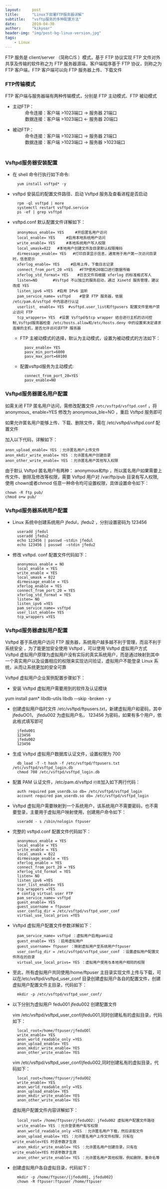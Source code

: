 ```yaml
---
layout:     post
title:      "Linux下部署FTP服务器详解"
subtitle:   "vsftp服务的多种配置方法"
date:       2019-04-30
author:     "kikyoar"
header-img: "img/post-bg-linux-version.jpg"
tags:
    - Linux
---  
```


FTP 服务是 client/server （简称C/S ）模式，基于 FTP 协议实现 FTP 文件对外共享及传输的软件称之为 FTP 服务器源端，客户端程序基于 FTP 协议，则称之为 FTP 客户端，FTP 客户端可以向 FTP 服务器上传、下载文件


### FTP传输模式  

FTP 客户端与服务器端有两种传输模式，分别是 FTP 主动模式、FTP 被动模式  

- 主动FTP：  
   　　命令连接：客户端 >1023端口 -> 服务器 21端口  
   　　数据连接：客户端 >1023端口 <- 服务器 20端口  

- 被动FTP：  
   　　命令连接：客户端 >1023端口 -> 服务器 21端口  
   　　数据连接：客户端 >1023端口 -> 服务器 >1023端口  
   　　

###  Vsftpd服务器安装配置  

- 在 shell 命令行执行如下命令:  

		yum install vsftpd* -y

- vsftpd 安装后的配置文件路径、启动 Vsftpd 服务及查看进程是否启动
		
		rpm -ql vsftpd | more
		systemctl restart vsftpd.service
		ps -ef | grep vsftpd 
		
- vsftpd.conf 默认配置文件详解如下：  

	    anonymous_enable= YES	  #开启匿名用户访问
	    local_enable= YES	  #启用本地系统用户访问
	    write_enable= YES	  #本地系统用户写人权限
	    local_umask=022	  #本地用户创建文件及目录默认权限掩码
	    dirmessage_enable= YES	 #打印目录显示信息，通常用于用户第一次访问目录时，信息提示
	    xferlog_enable= YES 	#启用上传，下载日志记录
	    connect_from_port_20 =YES 	#FTP使用20端口进行数据传输
	    xferlog_std_format= YES    #日志文件将根据 xferlog 的标准格式写人
	    listen=NO	 	#Vsftpd 不以独立的服务启动，通过 Xinetd 服务管理，建议改成 YES
	    listen_ipv6 =YES  #启用 IPv6 监昕
	    pam_service_name= vsftpd	#登录 FTP 服务器，依据 /etc/pam.d/vsftpd 中内容进行认证
	    userlist_ enable= YES  #vsftpd.user_list和ftpusers 配置文件里用户禁止访问 FTP
	    tcp_wrappers= YES  #设置 Vsftpd与tcp wrapper 结合进行主机的访问控制,Vsftpd服务器检查 /etc/hosts.allow和/etc/hosts.deny 中的设置来决定请求连接的主机，是否允许访问该FTP 服务器


	- FTP 主被动模式的选择，默认为主动模式，设置为被动模式的方法如下：  

			pasv_enable= YES 
			pasv_min_port=6000
			pasv_max_port=60100



	- 配置vsftpd服务为主动模式:

			connect_from_port_20=YES
			pasv_enable=NO
			
### Vsftpd服务器匿名用户配置  

如需关闭 FTP 匿名用户访问，需修改配置文件 `/etc/vsftpd/vsftpd.conf` ，将 anonymous_ enable=YES 修改为 anonymous_ble=NO ，重启 Vsftpd 服务即可  

如果允许匿名用户能够上传、下载、删除文件，需在 /etc/vsftpd/vsftpd.conf 配置文件  

加入以下代码，详解如下：  

	anon_upload_enable= YES ：允许匿名用户上传文件
	anon_mkdir_write_enable= YES ：允许匿名用户创建目录
	anon_other_write_enable= YES ：允许匿名用户其他写入权限

由于默认 Vsftpd 匿名用户有两种： anonymous和ftp ，所以匿名用户如果需要上传文件、删除及修改等权限，需要 Vsftpd 用户对 /var/ftp/pub 目录有写人权限,使用 chown或者chmod 任意一种命令均可设置权限，具体设置命令如下：

	chown -R ftp pub/
	chmod o+w pub/   
	
### Vsftpd服务器系统用户配置  

- Linux 系统中创建系统用户 jfedul，jfedu2 ，分别设置密码为 123456

		useradd jfedul 
		useradd jfedu2 
		echo 123456 | passwd —stdin jfedul 
		echo 123456 | passwd  —stdin jfedu2 

- 修改 vsftpd. conf 配置文件代码如下：  

		anonymous_enable = NO
		local_enable = YES
		write_enable = YES
		local_umask = 022
		dirmessage_enable = YES
		xferlog_enable = YES
		connect_from_port_20 = YES
		xferlog_std_format = YES
		listen= NO
		listen_ipv6 =YES
		pam_service_name= vsftpd
		user_list_enable= YES
		tcp_wrappers =YES   
		
### Vsftpd服务器虚拟用户配置  

Vsftpd 基于系统用户访问 FTP 服务器，系统用户越多越不利于管理，而且不利于系统安全 ，为了能更加安全使用 Vsftpd ，可以使用 Vsftpd 虚拟用户方式  
Vsftpd 虚拟用户原理为虚拟用户没有实际的真实系统用户，而是通过映射到其中一个真实用户以及设置相应的权限来实现访问验证，虚拟用户不能登录 Linux 系统，从而让系统更加的安全可靠  

Vsftpd 虚拟用户企业案例配置步骤如下：  

- 安装 Vsftpd 虚拟用户需要用到的软件及认证模块  

yum install pam* libdb-utils libdb --skip -broken - y  

- 创建虚拟用户临时文件 /etc/vsftpd/ftpusers.txt，新建虚拟用户和密码，其中jfeduOO1， jfedu002 为虚拟用户名， 123456 为密码，如果有多个用户，依此格式填写即可  

		jfedu001
		123456
		jfedu002
		123456
		
- 生成 Vsftpd 虚拟用户数据库认证文件，设置权限为 700  

		db_load -T -t hash -f /etc/vsftpd/ftpusers.txt /etc/vsftpd/vsftpd_login.db  
		chmod 700 /etc/vsftpd/vsftpd_login.db  
		
		
- 配置 PAM 认证文件，/etc/pam.d/vsftpd `行首`加入如下两行代码：  

		auth required pam_userdb.so db= /etc/vsftpd/vsftpd_login
		account required pam_userdb.so db= /etc/vsftpd/vsftpd_login  
		
- Vsftpd 虚拟用户需要映射到一个系统用户，该系统用户不需要密码，也不需要登录，主要用于虚拟用户映射使用，创建用户命令如下：  

		useradd - s /sbin/nologin ftpuser  
		
- 完整的 vsftpd.conf 配置文件代码如下：  

		anonymous_enable = YES
		local_enable = YES
		write_enable = YES
		local_umask = 022
		dirmessage_enable = YES
		xferlog_enable = YES
		connect_from_port_20 = YES
		xferlog_std_format = YES
		listen= NO
		listen_ipv6 =YES
		user_list_enable= YES
		tcp_wrappers =YES	
		# config virtual user FTP 	
		pam_service_name= vsftpd
		guest_enable= YES 
		guest_username = ftpuser
		user_config_dir = /etc/vsftpd/vsftpd_user_conf 
		virtual_use_local_privs =YES  
		
- Vsftpd 虚拟用户配置文件参数详解如下：

		pam_service_name= vsftpd ：虚拟用户启用pam认证
		guest_enable= YES ：启用虚拟用户
		guest_username= ftpuser ：映射虚拟用户至系统用户ftpuser
		user_config_dir = /etc/vsftpd/vsftpd_user_conf ：设置虚拟用户配置文件所在的目录
		virtual_use_local_privs= YES ：虚拟用户使用与本地用户相同的权限
		
- 至此，所有虚拟用户共同使用/home/ftpuser 主目录实现文件上传与下载，可以在/etc/vsftpd/vsftpd\_user\_conf 目录创建虚拟用户各自的配置文件，创建虚拟用户配置文件主目录，代码如下：  

		mkdir -p /etc/vsftpd/vsftpd_user_conf/ 
		
- 以下分别为虚拟用户 fedu001 jfedu002 创建配置文件  

  vim /etc/vsftpd/vsftpd_user_conf/jfedu001,同时创建私有的虚拟目录，代码如下： 
		
		local_root=/home/ftpuser/jfeduOOl
		write_enable= YES
		anon_world_readable_only =YES
		anon_upload_enable= YES
		anon_mkdir_write_enable= YES
		anon_other_write_enable= YES 


  vim /etc/vsftpd/vsftpd_user_conf/jfedu002,同时创建私有的虚拟目录，代码如下： 
		
		local_root=/home/ftpuser/jfeduOO2
		write_enable= YES
		anon_world_readable_only =YES
		anon_upload_enable= YES
		anon_mkdir_write_enable= YES
		anon_other_write_enable= YES 
		
  虚拟用户配置文件内容详解如下：  
  
		local_root= /home/ftpuser/jfeduOO2: jfedu002 虚拟用户配置文件路径
		write_enable= YES ：允许登录用户有写权限
		anon_world_readable_only =YES ：允许匿名用户下载，然后读取文件
		anon_upload_enable= YES ：允许匿名用户上传文件权限，只有在 write_enable=YES 时该参数才生效
		anon_mkdir_write_enable= YES ：允许匿名用户创建目录，只有在 write_enable=YES 时该参数才生效
		anon_other_write_enable= YES ：允许匿名用户其他权限，例如删除、重命名等  
		
- 创建虚拟用户各自虚拟目录，代码如下：

		mkdir -p /home/ftpuser/{jfedu001, jfedu002}
		chown -R ftpuser:ftpuser /home/ftpuser 
